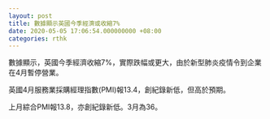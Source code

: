 ```yaml
---
layout: post
title: 數據顯示英國今季經濟或收縮7%
date: 2020-05-05 17:06:54.000000000 +08:00
categories: rthk
---
```


數據顯示，英國今季經濟收縮7%，實際跌幅或更大，由於新型肺炎疫情令到企業在4月暫停營業。

英國4月服務業採購經理指數(PMI)報13.4，創紀錄新低，但高於預期。

上月綜合PMI報13.8，亦創紀錄新低。3月為36。

